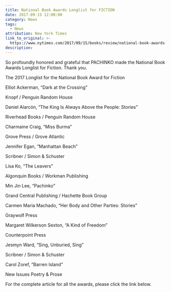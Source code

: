 ```yaml
---
title: National Book Awards Longlist for FICTION
date: 2017-09-15 12:00:00
category: News
tags:
  - News
attribution: New York Times
link_to_original: >-
  https://www.nytimes.com/2017/09/15/books/review/national-book-awards-longlist.html?rref=collection%2Fsectioncollection%2Fbooks&action=click&contentCollection=books&region=stream&module=stream_unit&version=latest&contentPlacement=3&pgtype=sectionfront&_r=0
description:
---
```



So profoundly honored and grateful that PACHINKO made the National Book Awards Longlist for Fiction. Thank you.

The 2017 Longlist for the National Book Award for Fiction

Elliot Ackerman, “Dark at the Crossing”

Knopf / Penguin Random House

Daniel Alarcón, “The King Is Always Above the People: Stories”

Riverhead Books / Penguin Random House

Charmaine Craig, “Miss Burma”

Grove Press / Grove Atlantic

Jennifer Egan, “Manhattan Beach”

Scribner / Simon & Schuster

Lisa Ko, “The Leavers”

Algonquin Books / Workman Publishing

Min Jin Lee, “Pachinko”

Grand Central Publishing / Hachette Book Group

Carmen Maria Machado, “Her Body and Other Parties: Stories”

Graywolf Press

Margaret Wilkerson Sexton, “A Kind of Freedom”

Counterpoint Press

Jesmyn Ward, “Sing, Unburied, Sing”

Scribner / Simon & Schuster

Carol Zoref, “Barren Island”

New Issues Poetry & Prose

For the complete article for all the awards, please click the link below.